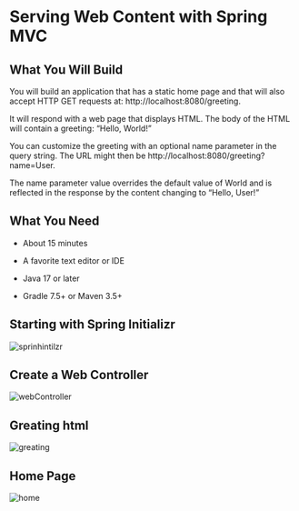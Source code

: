 # Serving Web Content with Spring MVC

## What You Will Build

You will build an application that has a static home page and that will also accept HTTP GET requests at: http://localhost:8080/greeting.

It will respond with a web page that displays HTML. The body of the HTML will contain a greeting: “Hello, World!”

You can customize the greeting with an optional name parameter in the query string. The URL might then be http://localhost:8080/greeting?name=User.

The name parameter value overrides the default value of World and is reflected in the response by the content changing to “Hello, User!”

## What You Need

* About 15 minutes

* A favorite text editor or IDE

* Java 17 or later

* Gradle 7.5+ or Maven 3.5+

## Starting with Spring Initializr

![sprinhintilzr](https://github.com/user-attachments/assets/507be31a-14e7-4da8-8b4d-4756fb458556)

## Create a Web Controller

![webController](https://github.com/user-attachments/assets/c1cfc960-b6d5-42ae-a2c6-40c63d2967c0)

## Greating html
![greating](https://github.com/user-attachments/assets/eca59208-76e6-4948-8c33-48480693535c)

## Home Page

![home](https://github.com/user-attachments/assets/200b3031-4772-42ae-816c-9cf7962de1a0)

